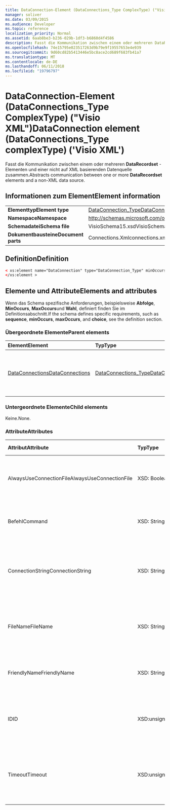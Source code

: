 ```yaml
---
title: DataConnection-Element (DataConnections_Type ComplexType) ("Visio XML")
manager: soliver
ms.date: 03/09/2015
ms.audience: Developer
ms.topic: reference
localization_priority: Normal
ms.assetid: 6aab8be3-b236-029b-1df3-b6860d4f4586
description: Fasst die Kommunikation zwischen einem oder mehreren DataRecordset-Elementen und einer nicht auf XML basierenden Datenquelle zusammen.
ms.openlocfilehash: 74e15795e023517263d9b79e9f19557653e4e939
ms.sourcegitcommit: 9d60cd82b5413446e5bc8ace2cd689f683fb41a7
ms.translationtype: MT
ms.contentlocale: de-DE
ms.lasthandoff: 06/11/2018
ms.locfileid: "19796797"
---
```

# <a name="dataconnection-element-dataconnectionstype-complextype-visio-xml"></a><span data-ttu-id="9906e-103">DataConnection-Element (DataConnections_Type ComplexType) ("Visio XML")</span><span class="sxs-lookup"><span data-stu-id="9906e-103">DataConnection element (DataConnections_Type complexType) ('Visio XML')</span></span>

<span data-ttu-id="9906e-104">Fasst die Kommunikation zwischen einem oder mehreren **DataRecordset** -Elementen und einer nicht auf XML basierenden Datenquelle zusammen.</span><span class="sxs-lookup"><span data-stu-id="9906e-104">Abstracts communication between one or more **DataRecordset** elements and a non-XML data source.</span></span> 
  
## <a name="element-information"></a><span data-ttu-id="9906e-105">Informationen zum Element</span><span class="sxs-lookup"><span data-stu-id="9906e-105">Element information</span></span>

|||
|:-----|:-----|
|<span data-ttu-id="9906e-106">**Elementtyp**</span><span class="sxs-lookup"><span data-stu-id="9906e-106">**Element type**</span></span> <br/> |[<span data-ttu-id="9906e-107">DataConnection_Type</span><span class="sxs-lookup"><span data-stu-id="9906e-107">DataConnection_Type</span></span>](dataconnection_type-complextypevisio-xml.md) <br/> |
|<span data-ttu-id="9906e-108">**Namespace**</span><span class="sxs-lookup"><span data-stu-id="9906e-108">**Namespace**</span></span> <br/> |http://schemas.microsoft.com/office/visio/2012/main  <br/> |
|<span data-ttu-id="9906e-109">**Schemadatei**</span><span class="sxs-lookup"><span data-stu-id="9906e-109">**Schema file**</span></span> <br/> |<span data-ttu-id="9906e-110">VisioSchema15.xsd</span><span class="sxs-lookup"><span data-stu-id="9906e-110">VisioSchema15.xsd</span></span>  <br/> |
|<span data-ttu-id="9906e-111">**Dokumentbausteine**</span><span class="sxs-lookup"><span data-stu-id="9906e-111">**Document parts**</span></span> <br/> |<span data-ttu-id="9906e-112">Connections.Xml</span><span class="sxs-lookup"><span data-stu-id="9906e-112">connections.xml</span></span>  <br/> |
   
## <a name="definition"></a><span data-ttu-id="9906e-113">Definition</span><span class="sxs-lookup"><span data-stu-id="9906e-113">Definition</span></span>

```XML
< xs:element name="DataConnection" type="DataConnection_Type" minOccurs="1" maxOccurs="unbounded" >
</xs:element >
```

## <a name="elements-and-attributes"></a><span data-ttu-id="9906e-114">Elemente und Attribute</span><span class="sxs-lookup"><span data-stu-id="9906e-114">Elements and attributes</span></span>

<span data-ttu-id="9906e-115">Wenn das Schema spezifische Anforderungen, beispielsweise **Abfolge**, **MinOccurs**, **MaxOccurs**und **Wahl**, definiert finden Sie im Definitionsabschnitt.</span><span class="sxs-lookup"><span data-stu-id="9906e-115">If the schema defines specific requirements, such as **sequence**, **minOccurs**, **maxOccurs**, and **choice**, see the definition section.</span></span> 
  
### <a name="parent-elements"></a><span data-ttu-id="9906e-116">Übergeordnete Elemente</span><span class="sxs-lookup"><span data-stu-id="9906e-116">Parent elements</span></span>

|<span data-ttu-id="9906e-117">**Element**</span><span class="sxs-lookup"><span data-stu-id="9906e-117">**Element**</span></span>|<span data-ttu-id="9906e-118">**Typ**</span><span class="sxs-lookup"><span data-stu-id="9906e-118">**Type**</span></span>|<span data-ttu-id="9906e-119">**Beschreibung**</span><span class="sxs-lookup"><span data-stu-id="9906e-119">**Description**</span></span>|
|:-----|:-----|:-----|
|[<span data-ttu-id="9906e-120">DataConnections</span><span class="sxs-lookup"><span data-stu-id="9906e-120">DataConnections</span></span>](dataconnections-elementvisio-xml.md) <br/> |[<span data-ttu-id="9906e-121">DataConnections_Type</span><span class="sxs-lookup"><span data-stu-id="9906e-121">DataConnections_Type</span></span>](dataconnections_type-complextypevisio-xml.md) <br/> |<span data-ttu-id="9906e-122">Enthält die **DataConnection** -Elemente für das Dokument.</span><span class="sxs-lookup"><span data-stu-id="9906e-122">Contains the **DataConnection** elements for the document.</span></span>  <br/> |
   
### <a name="child-elements"></a><span data-ttu-id="9906e-123">Untergeordnete Elemente</span><span class="sxs-lookup"><span data-stu-id="9906e-123">Child elements</span></span>

<span data-ttu-id="9906e-124">Keine.</span><span class="sxs-lookup"><span data-stu-id="9906e-124">None.</span></span>
  
### <a name="attributes"></a><span data-ttu-id="9906e-125">Attribute</span><span class="sxs-lookup"><span data-stu-id="9906e-125">Attributes</span></span>

|<span data-ttu-id="9906e-126">**Attribut**</span><span class="sxs-lookup"><span data-stu-id="9906e-126">**Attribute**</span></span>|<span data-ttu-id="9906e-127">**Typ**</span><span class="sxs-lookup"><span data-stu-id="9906e-127">**Type**</span></span>|<span data-ttu-id="9906e-128">**Erforderlich**</span><span class="sxs-lookup"><span data-stu-id="9906e-128">**Required**</span></span>|<span data-ttu-id="9906e-129">**Beschreibung**</span><span class="sxs-lookup"><span data-stu-id="9906e-129">**Description**</span></span>|<span data-ttu-id="9906e-130">**Mögliche Werte**</span><span class="sxs-lookup"><span data-stu-id="9906e-130">**Possible values**</span></span>|
|:-----|:-----|:-----|:-----|:-----|
|<span data-ttu-id="9906e-131">AlwaysUseConnectionFile</span><span class="sxs-lookup"><span data-stu-id="9906e-131">AlwaysUseConnectionFile</span></span>  <br/> |<span data-ttu-id="9906e-132">XSD: Boolean</span><span class="sxs-lookup"><span data-stu-id="9906e-132">xsd:boolean</span></span>  <br/> |<span data-ttu-id="9906e-133">Optional</span><span class="sxs-lookup"><span data-stu-id="9906e-133">optional</span></span>  <br/> |<span data-ttu-id="9906e-134">Der Standardwert ist false.</span><span class="sxs-lookup"><span data-stu-id="9906e-134">The default value is false.</span></span> <span data-ttu-id="9906e-135">Weitere Informationen finden Sie unter "Anmerkungen".</span><span class="sxs-lookup"><span data-stu-id="9906e-135">See Remarks for more information.</span></span>  <br/> |<span data-ttu-id="9906e-136">Werte des Typs xsd: Boolean.</span><span class="sxs-lookup"><span data-stu-id="9906e-136">Values of the xsd:boolean type.</span></span>  <br/> |
|<span data-ttu-id="9906e-137">Befehl</span><span class="sxs-lookup"><span data-stu-id="9906e-137">Command</span></span>  <br/> |<span data-ttu-id="9906e-138">XSD: String</span><span class="sxs-lookup"><span data-stu-id="9906e-138">xsd:string</span></span>  <br/> |<span data-ttu-id="9906e-139">Optional</span><span class="sxs-lookup"><span data-stu-id="9906e-139">optional</span></span>  <br/> |<span data-ttu-id="9906e-140">Die Befehlszeichenfolge wird zum Abfragen der Datenquelle verwendet.</span><span class="sxs-lookup"><span data-stu-id="9906e-140">The command string used to query the data source.</span></span>  <br/> |<span data-ttu-id="9906e-141">Werte des Typs xsd: String.</span><span class="sxs-lookup"><span data-stu-id="9906e-141">Values of the xsd:string type.</span></span>  <br/> |
|<span data-ttu-id="9906e-142">ConnectionString</span><span class="sxs-lookup"><span data-stu-id="9906e-142">ConnectionString</span></span>  <br/> |<span data-ttu-id="9906e-143">XSD: String</span><span class="sxs-lookup"><span data-stu-id="9906e-143">xsd:string</span></span>  <br/> |<span data-ttu-id="9906e-144">Optional</span><span class="sxs-lookup"><span data-stu-id="9906e-144">optional</span></span>  <br/> |<span data-ttu-id="9906e-145">Die Verbindungszeichenfolge, die die Verbindung zu einer Datenquelle erforderlichen Parameter definiert.</span><span class="sxs-lookup"><span data-stu-id="9906e-145">The connection string that defines the parameters necessary to connect to a data source.</span></span>  <br/> |<span data-ttu-id="9906e-146">Werte des Typs xsd: String.</span><span class="sxs-lookup"><span data-stu-id="9906e-146">Values of the xsd:string type.</span></span>  <br/> |
|<span data-ttu-id="9906e-147">FileName</span><span class="sxs-lookup"><span data-stu-id="9906e-147">FileName</span></span>  <br/> |<span data-ttu-id="9906e-148">XSD: String</span><span class="sxs-lookup"><span data-stu-id="9906e-148">xsd:string</span></span>  <br/> |<span data-ttu-id="9906e-149">erforderlich</span><span class="sxs-lookup"><span data-stu-id="9906e-149">required</span></span>  <br/> |<span data-ttu-id="9906e-150">Der Name der Verbindungsdatei.</span><span class="sxs-lookup"><span data-stu-id="9906e-150">The name of the connection file.</span></span> <span data-ttu-id="9906e-151">Weitere Informationen finden Sie unter "Anmerkungen".</span><span class="sxs-lookup"><span data-stu-id="9906e-151">See Remarks for more information.</span></span>  <br/> |<span data-ttu-id="9906e-152">Werte des Typs xsd: String.</span><span class="sxs-lookup"><span data-stu-id="9906e-152">Values of the xsd:string type.</span></span>  <br/> |
|<span data-ttu-id="9906e-153">FriendlyName</span><span class="sxs-lookup"><span data-stu-id="9906e-153">FriendlyName</span></span>  <br/> |<span data-ttu-id="9906e-154">XSD: String</span><span class="sxs-lookup"><span data-stu-id="9906e-154">xsd:string</span></span>  <br/> |<span data-ttu-id="9906e-155">Optional</span><span class="sxs-lookup"><span data-stu-id="9906e-155">optional</span></span>  <br/> |<span data-ttu-id="9906e-156">Ein Benutzer zur Verfügung gestellten Name für die Datenverbindung.</span><span class="sxs-lookup"><span data-stu-id="9906e-156">A user provided name for the data connection.</span></span>  <br/> |<span data-ttu-id="9906e-157">Werte des Typs xsd: String.</span><span class="sxs-lookup"><span data-stu-id="9906e-157">Values of the xsd:string type.</span></span>  <br/> |
|<span data-ttu-id="9906e-158">ID</span><span class="sxs-lookup"><span data-stu-id="9906e-158">ID</span></span>  <br/> |<span data-ttu-id="9906e-159">XSD:unsignedInt</span><span class="sxs-lookup"><span data-stu-id="9906e-159">xsd:unsignedInt</span></span>  <br/> |<span data-ttu-id="9906e-160">erforderlich</span><span class="sxs-lookup"><span data-stu-id="9906e-160">required</span></span>  <br/> |<span data-ttu-id="9906e-161">Die ID für eine angegebene Verbindung, die innerhalb des Dokuments eindeutig von Visio zugewiesen.</span><span class="sxs-lookup"><span data-stu-id="9906e-161">The ID assigned by Visio for a given connection, unique within the document.</span></span>  <br/> |<span data-ttu-id="9906e-162">Werte des Typs Xsd:unsignedInt.</span><span class="sxs-lookup"><span data-stu-id="9906e-162">Values of the xsd:unsignedInt type.</span></span>  <br/> |
|<span data-ttu-id="9906e-163">Timeout</span><span class="sxs-lookup"><span data-stu-id="9906e-163">Timeout</span></span>  <br/> |<span data-ttu-id="9906e-164">XSD:unsignedInt</span><span class="sxs-lookup"><span data-stu-id="9906e-164">xsd:unsignedInt</span></span>  <br/> |<span data-ttu-id="9906e-165">Optional</span><span class="sxs-lookup"><span data-stu-id="9906e-165">optional</span></span>  <br/> |<span data-ttu-id="9906e-166">Die Wartezeit in Minuten beim Versuch, bevor der Versuch beendet eine Verbindung herzustellen.</span><span class="sxs-lookup"><span data-stu-id="9906e-166">The wait time in minutes while trying to establish a connection before terminating the attempt.</span></span>  <br/> |<span data-ttu-id="9906e-167">Werte des Typs Xsd:unsignedInt.</span><span class="sxs-lookup"><span data-stu-id="9906e-167">Values of the xsd:unsignedInt type.</span></span>  <br/> |
   

